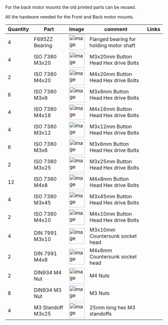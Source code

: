 For the back motor mounts the old printed parts can be reused.

All the hardware needed for the Front and Back motor mounts.

| Quantity | Part                         | Image             | comment  | Links  |
| ------ | ----                           | -------           | -----    | -----	|
| 4 | F695ZZ Bearing | <img width="50" alt="image" src="https://www.mcmaster.com/mvd/contents/gfx/imagecache/571/57155k324p1-d03c-digitall@halfx_637051672795028702.png">| Flanged bearing for holding motor shaft| |
| 4 | ISO 7380 M3x20 |<img width="50" alt="image" src="https://www.mcmaster.com/mvd/contents/gfx/imagecache/913/91306a379p1-b01-digitall@halfx_637067302000578312.png"> | M3x20mm Button Head Hex drive Bolts    | |
| 2 | ISO 7380 M4x20 | <img width="50" alt="image" src="https://www.mcmaster.com/mvd/contents/gfx/imagecache/913/91306a379p1-b01-digitall@halfx_637067302000578312.png">| M4x20mm Button Head Hex drive Bolts    | |
| 6 | ISO 7380 M3x8  | <img width="50" alt="image" src="https://www.mcmaster.com/mvd/contents/gfx/imagecache/913/91306a379p1-b01-digitall@halfx_637067302000578312.png">| M3x8mm Button Head Hex drive Bolts     | |
| 4 | ISO 7380 M4x16 | <img width="50" alt="image" src="https://www.mcmaster.com/mvd/contents/gfx/imagecache/913/91306a379p1-b01-digitall@halfx_637067302000578312.png">| M4x16mm Button Head Hex drive Bolts    | |
| 4 | ISO 7380 M3x12 |<img width="50" alt="image" src="https://www.mcmaster.com/mvd/contents/gfx/imagecache/913/91306a379p1-b01-digitall@halfx_637067302000578312.png"> | M3x12mm Button Head Hex drive Bolts    | |
| 6 | ISO 7380 M3x6  |<img width="50" alt="image" src="https://www.mcmaster.com/mvd/contents/gfx/imagecache/913/91306a379p1-b01-digitall@halfx_637067302000578312.png"> | M3x6mm Button Head Hex drive Bolts     | |
| 2 | ISO 7380 M3x25 |<img width="50" alt="image" src="https://www.mcmaster.com/mvd/contents/gfx/imagecache/913/91306a379p1-b01-digitall@halfx_637067302000578312.png"> | M3x25mm Button Head Hex drive Bolts    | |
| 12 | ISO 7380 M4x8 |<img width="50" alt="image" src="https://www.mcmaster.com/mvd/contents/gfx/imagecache/913/91306a379p1-b01-digitall@halfx_637067302000578312.png"> | M4x8mm Button Head Hex drive Bolts     | |
| 4 | ISO 7380 M3x45 |<img width="50" alt="image" src="https://www.mcmaster.com/mvd/contents/gfx/imagecache/913/91306a379p1-b01-digitall@halfx_637067302000578312.png"> | M3x45mm Button Head Hex drive Bolts    | |
| 2 | ISO 7380 M4x10 | <img width="50" alt="image" src="https://www.mcmaster.com/mvd/contents/gfx/imagecache/913/91306a379p1-b01-digitall@halfx_637067302000578312.png">| M4x10mm Button Head Hex drive Bolts    | |
| 4 | DIN 7991 M3x10 |<img width="50" alt="image" src="https://www.mcmaster.com/mvd/contents/gfx/imagecache/933/93395a357-1579812486-p9@halfx_637153883191884359.png"> | M3x10mm Countersunk socket head        | |
| 2 | DIN 7991 M4x8  | <img width="50" alt="image" src="https://www.mcmaster.com/mvd/contents/gfx/imagecache/933/93395a357-1579812486-p9@halfx_637153883191884359.png"> | M4x8mm Countersunk socket head         | |
| 2 | DIN934 M4 Nut  |  <img width="50" alt="image" src="https://www.mcmaster.com/mvD/Contents/gfx/ImageCache/905/90591A250p1-b01-digitall@100p_636713274641350000.png">| M4 Nuts                                | |
| 8 | DIN934 M3 Nut  |  <img width="50" alt="image" src="https://www.mcmaster.com/mvD/Contents/gfx/ImageCache/905/90591A250p1-b01-digitall@100p_636713274641350000.png">| M3 Nuts                                | |
| 4 | M3 Standoff M3x25 | <img width="50" alt="image" src="https://www.mcmaster.com/mvD/Contents/gfx/ImageCache/902/90264A485p1-b01-digitall@1x_636713274372470000.png">| 25mm long hex M3 standoffs          | |
